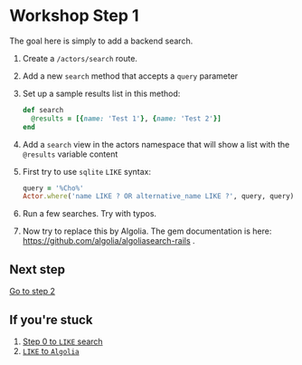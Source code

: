 # Workshop Step 1

The goal here is simply to add a backend search.

1. Create a `/actors/search` route.
2. Add a new `search` method that accepts a `query` parameter
3. Set up a sample results list in this method:

    ```ruby
    def search
      @results = [{name: 'Test 1'}, {name: 'Test 2'}]
    end
    ```

4. Add a `search` view in the actors namespace that will show a list with the `@results` variable content
5. First try to use `sqlite` `LIKE` syntax:

    ```ruby
    query = '%Cho%'
    Actor.where('name LIKE ? OR alternative_name LIKE ?', query, query).order('rating DESC').limit(10)
    ```

6. Run a few searches. Try with typos.
7. Now try to replace this by Algolia.
   The gem documentation is here: https://github.com/algolia/algoliasearch-rails .

## Next step

[Go to step 2](https://github.com/Jerskouille/workshop/tree/step2)

## If you're stuck

1. [Step 0 to `LIKE` search](https://github.com/Jerskouille/workshop/commit/8f40d790cb5c02c560df609c2b22bf6863374e6a)
2. [`LIKE` to `Algolia`](https://github.com/Jerskouille/workshop/commit/2f7e5259576bac687004326e62bbc30ffd28257e)
